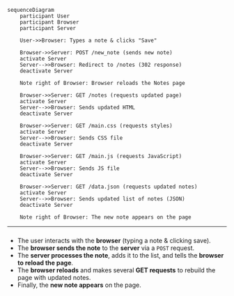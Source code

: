```mermaid
sequenceDiagram
    participant User
    participant Browser
    participant Server

    User->>Browser: Types a note & clicks "Save"
    
    Browser->>Server: POST /new_note (sends new note)
    activate Server
    Server-->>Browser: Redirect to /notes (302 response)
    deactivate Server

    Note right of Browser: Browser reloads the Notes page

    Browser->>Server: GET /notes (requests updated page)
    activate Server
    Server-->>Browser: Sends updated HTML
    deactivate Server

    Browser->>Server: GET /main.css (requests styles)
    activate Server
    Server-->>Browser: Sends CSS file
    deactivate Server

    Browser->>Server: GET /main.js (requests JavaScript)
    activate Server
    Server-->>Browser: Sends JS file
    deactivate Server

    Browser->>Server: GET /data.json (requests updated notes)
    activate Server
    Server-->>Browser: Sends updated list of notes (JSON)
    deactivate Server

    Note right of Browser: The new note appears on the page
```

---

### 
- The user interacts with the **browser** (typing a note & clicking save).  
- The **browser sends the note** to the **server** via a `POST` request.  
- The **server processes the note**, adds it to the list, and tells the **browser to reload the page**.  
- The **browser reloads** and makes several **GET requests** to rebuild the page with updated notes.  
- Finally, the **new note appears** on the page.  
